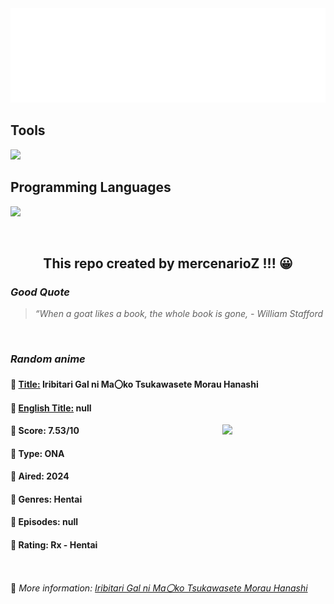 
<img src="svg/nai.svg" />

<p>
  <h2>Tools</h2>
  <a href="https://skillicons.dev">
    <img src="https://skillicons.dev/icons?i=git,bash,vim,ubuntu,tensorflow,pytorch,docker,raspberrypi" />
  </a>

  <br />

  <h2>Programming Languages</h2>

  <a href="https://skillicons.dev">
    <img src="https://skillicons.dev/icons?i=python,c,cpp" />
  </a>
</p>

<br />

<h2 align="center">This repo created by mercenarioZ !!! 😀</h2>
<h3><i>Good Quote</i></h3>

<blockquote>
<i>
“When a goat likes a book, the whole book is gone, - William Stafford
</i>
</blockquote>

<br />

<h3><i>Random anime</i></h3>

<h4>
  <strong>🥭 <u>Title:</u></strong> Iribitari Gal ni Ma〇ko Tsukawasete Morau Hanashi
</h4>

<h4>🌿 <u>English Title:</u> null</h4>

<img align="right" width="165" src=https://cdn.myanimelist.net/images/anime/1931/144503.jpg />

<h4>🌱 Score: 7.53/10</h4>

<h4>🌲 Type: ONA</h4>

<h4>🌴 Aired: 2024</h4>

<h4>🌵 Genres: Hentai</h4>

<h4>🥑 Episodes: null</h4>

<h4>🍏 Rating: Rx - Hentai</h4>

<br />

🍂 *More information: [Iribitari Gal ni Ma〇ko Tsukawasete Morau Hanashi](https://myanimelist.net/anime/59407/Iribitari_Gal_ni_Ma〇ko_Tsukawasete_Morau_Hanashi)*
    